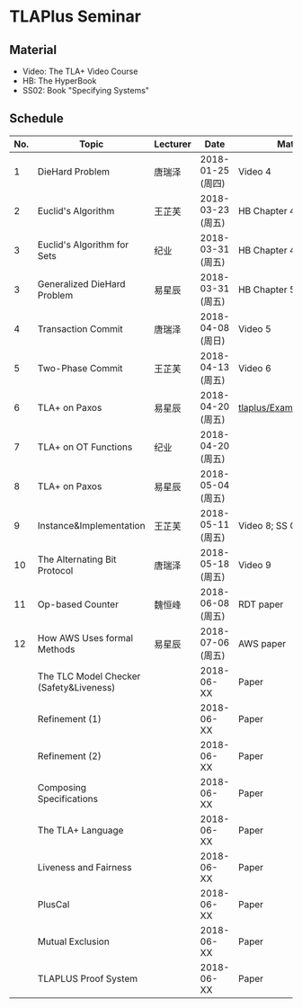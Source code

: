# TLAPlus Seminar

## Material

- Video: The TLA+ Video Course
- HB: The HyperBook
- SS02: Book "Specifying Systems"

## Schedule

|	No.	|	Topic		|	Lecturer	|	Date	|	Material	|	Comment		|
| ------------- | --------------------- | --------------------- | ------------- | --------------------- | --------------------- |
| 1		| DieHard Problem 	|	唐瑞泽		| 2018-01-25 (周四)	|  Video 4		|		|
| 2		| Euclid's Algorithm	|	王芷芙		| 2018-03-23 (周五)	|  HB Chapter 4 (4.1-4.6)  | (4.7-4.9) 可选|
| 3		| Euclid's Algorithm for Sets |	纪业		| 2018-03-31 (周五) 	|  HB Chapter 4 (4.10)  | 		|
| 3		| Generalized DieHard Problem | 易星辰  	| 2018-03-31 (周五) 	|  HB Chapter 5 	| 		|
| 4 		| Transaction Commit	|	唐瑞泽		| 2018-04-08 (周日)  	|  Video 5		|		|
| 5 		| Two-Phase Commit	|	王芷芙  	| 2018-04-13 (周五)  	|  Video 6		|		|
| 6 		| TLA+ on Paxos 	|	易星辰  	| 2018-04-20 (周五)  	|  [tlaplus/Examples/Paxos.tla](https://github.com/tlaplus/Examples/tree/master/specifications/Paxos)			|		|
| 7 		| TLA+ on OT Functions  |	纪业  		| 2018-04-20 (周五)  	|  			| 本科毕业设计相关		|
| 8 		| TLA+ on Paxos		|	易星辰  	| 2018-05-04 (周五)  	|  			| 本科毕业设计相关		|
| 9 		| Instance&Implementation	|  王芷芙  	| 2018-05-11 (周五)  	|  Video 8; SS Chapters 3, 4 |		|
| 10 		| The Alternating Bit Protocol  |  唐瑞泽	| 2018-05-18 (周五)  	|  Video 9		|		|
| 11 		| Op-based Counter	|  魏恒峰		| 2018-06-08 (周五)  	|  RDT paper		| RDT Project   |
| 12 | How AWS Uses formal Methods	| 易星辰	| 2018-07-06 (周五) | AWS paper	|  |
| | The TLC Model Checker (Safety\&Liveness) |	| 2018-06-XX   	|  Paper |		|
| | Refinement (1) |	| 2018-06-XX   	|  Paper |		|
| | Refinement (2) |	| 2018-06-XX   	|  Paper |		|
| | Composing Specifications |	| 2018-06-XX   	|  Paper |		|
| | The TLA+ Language	|	| 2018-06-XX   	|  Paper |		|
| | Liveness and Fairness |	| 2018-06-XX   	|  Paper |		|
| | PlusCal |	| 2018-06-XX   	|  Paper |		|
| | Mutual Exclusion |	| 2018-06-XX   	|  Paper |		|
| | TLAPLUS Proof System |	| 2018-06-XX   	|  Paper |		|